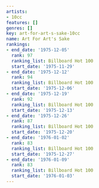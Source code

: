 ```yaml
---
artists:
- 10cc
features: []
genres: []
key: art-for-art-s-sake-10cc
name: Art For Art's Sake
rankings:
- end_date: '1975-12-05'
  rank: 97
  ranking_list: Billboard Hot 100
  start_date: '1975-11-29'
- end_date: '1975-12-12'
  rank: 94
  ranking_list: Billboard Hot 100
  start_date: '1975-12-06'
- end_date: '1975-12-19'
  rank: 92
  ranking_list: Billboard Hot 100
  start_date: '1975-12-13'
- end_date: '1975-12-26'
  rank: 87
  ranking_list: Billboard Hot 100
  start_date: '1975-12-20'
- end_date: '1976-01-02'
  rank: 83
  ranking_list: Billboard Hot 100
  start_date: '1975-12-27'
- end_date: '1976-01-09'
  rank: 83
  ranking_list: Billboard Hot 100
  start_date: '1976-01-03'
---
```


